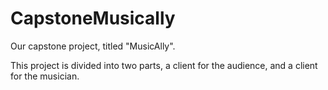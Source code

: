 # CapstoneMusically
 Our capstone project, titled "MusicAlly". 
 
 This project is divided into two parts, a client for the audience, and a client for the musician.
